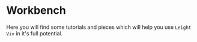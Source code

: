 # Workbench

Here you will find some tutorials and pieces which will help you use `Leight Viv` in it's full potential.
